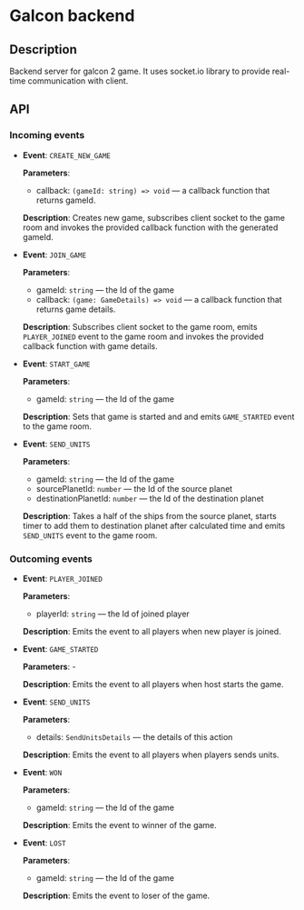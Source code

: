 # Galcon backend

## Description
Backend server for galcon 2 game. It uses socket.io library to provide real-time communication with client.

## API
### Incoming events
- __Event__: `CREATE_NEW_GAME`

  __Parameters__:
  * callback: `(gameId: string) => void` — a callback function that returns gameId.
  
  __Description__: Creates new game, subscribes client socket to the game room and invokes the provided 
  callback function with the generated gameId.

- __Event__: `JOIN_GAME`

  __Parameters__:
  * gameId: `string` — the Id of the game
  * callback: `(game: GameDetails) => void` — a callback function that returns game details.
  
  __Description__: Subscribes client socket to the game room, emits `PLAYER_JOINED` event to the game room 
  and invokes the provided callback function with game details.

- __Event__: `START_GAME`

  __Parameters__:
  * gameId: `string` — the Id of the game
  
  __Description__: Sets that game is started and and emits `GAME_STARTED` event to the game room.

- __Event__: `SEND_UNITS`

  __Parameters__:
  * gameId: `string` — the Id of the game
  * sourcePlanetId: `number` — the Id of the source planet
  * destinationPlanetId: `number` — the Id of the destination planet
  
  __Description__: Takes a half of the ships from the source planet, starts timer to add them to destination 
  planet after calculated time and emits `SEND_UNITS` event to the game room.

### Outcoming events

- __Event__: `PLAYER_JOINED`

  __Parameters__:
  * playerId: `string` — the Id of joined player
  
  __Description__: Emits the event to all players when new player is joined.

- __Event__: `GAME_STARTED`

  __Parameters__: -
  
  __Description__: Emits the event to all players when host starts the game.

- __Event__: `SEND_UNITS`

  __Parameters__:
  * details: `SendUnitsDetails` — the details of this action
  
  __Description__: Emits the event to all players when players sends units.

- __Event__: `WON`

  __Parameters__:
  * gameId: `string` — the Id of the game
  
  __Description__: Emits the event to winner of the game.

- __Event__: `LOST`

  __Parameters__:
  * gameId: `string` — the Id of the game
  
  __Description__: Emits the event to loser of the game.